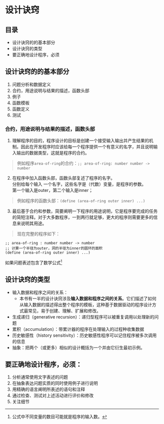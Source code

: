 # 设计诀窍
## 目录
- 设计诀窍的的基本部分
- 设计诀窍的类型
- 要正确地设计程序，必须
  
## 设计诀窍的的基本部分  
1. 问题分析和数据定义
2. 合约，用途说明与结果的描述，函数头部
3. 例子
4. 函数模板
5. 函数定义
6. 测试
  
### 合约，用途说明与结果的描述，函数头部
1. 理解程序的目的，程序设计的目标是创建一个接受输入输出并产生结果的机制。因此在开发程序时应该给每一个程序提供一个有意义的名字，并且说明输入输出的数据类型，这就是程序的合约。  
> 例如程序`area-of-ring`的合约：`;; area-of-ring: number number -> number`  
  
2. 在程序中加入函数头部，函数头部复述了程序的名字。  
分别给每个输入 一个名字，这些名字是（代数）变量，是程序的参数。  
第一个输入是outer，第二个输入是inner；  
> 例如程序的函数头部：`(define (area-of-ring outer inner) ...)`  
  
3. 最后基于合约和参数，简要阐明一下程序的用途说明，它是程序要完成的任务的简短注释。对于大多数程序，一到两行就足够，更大的程序则需要更多的信息来说明其用途。  
> 现在完整的程序如下：  
```
;; area-of-ring : number number -> number
;; 计算一个半径为outer，洞的半径为inner的圆环的面积
(define (area-of-ring outer inner) ...)
```
如果问题表述包含了数学公式[^1]
[^1]: 公式中不同变量的数目可能就是程序的输入数。
## 设计诀窍的类型
- 输入数据和程序之间的关系：  
	- 本书有一半的设计诀窍涉及**输入数据和程序之间的关系**。它们描述了如何从输入数据的描述得出整个程序的模板，这种基于数据驱动的程序设计方式最常见，易于创建、理解、扩展和修改。  
- 生成递归（generative recursion）：递归型程序可以被重复调用以处理新的问题  
- 累积（accumulation）：带累计器的程序在处理输入的过程种收集数据  
- 历史敏感性（history sensitivity）：历史敏感性程序可以记住程序被多次调用的信息  
- 抽象：把两个（或更多）相似的设计概括为一个并由它衍生最初示例。  
  
## 要正确地设计程序，必须：
1. 分析通常使用文字表述的问题
2. 在抽象表达问题实质的同时使用例子进行说明
3. 用精确的语言阐明所表述的语句和注释
4. 通过检查、测试对上述活动进行评价和修改
5. 关注细节